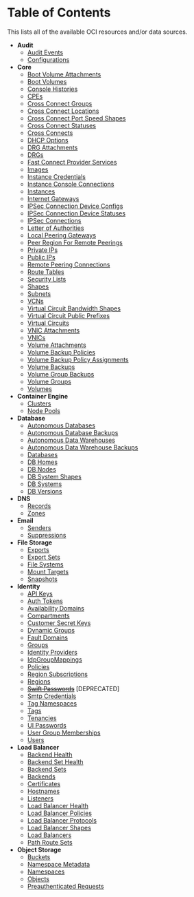 # Table of Contents

This lists all of the available OCI resources and/or data sources.

* **Audit**
    * [Audit Events](audit/audit_events.md)
    * [Configurations](audit/configurations.md)
* **Core**
    * [Boot Volume Attachments](core/boot_volume_attachments.md)
    * [Boot Volumes](core/boot_volumes.md)
    * [Console Histories](core/console_histories.md)
    * [CPEs](core/cpes.md)
    * [Cross Connect Groups](core/cross_connect_groups.md)
    * [Cross Connect Locations](core/cross_connect_locations.md)
    * [Cross Connect Port Speed Shapes](core/cross_connect_port_speed_shapes.md)
    * [Cross Connect Statuses](core/cross_connect_statuses.md)
    * [Cross Connects](core/cross_connects.md)
    * [DHCP Options](core/dhcp_options.md)
    * [DRG Attachments](core/drg_attachments.md)
    * [DRGs](core/drgs.md)
    * [Fast Connect Provider Services](core/fast_connect_provider_services.md)
    * [Images](core/images.md)
    * [Instance Credentials](core/instance_credentials.md)
    * [Instance Console Connections](core/instance_console_connections.md)
    * [Instances](core/instances.md)
    * [Internet Gateways](core/internet_gateways.md)
    * [IPSec Connection Device Configs](core/ip_sec_connection_device_configs.md)
    * [IPSec Connection Device Statuses](core/ip_sec_connection_device_statuses.md)
    * [IPSec Connections](core/ip_sec_connections.md)
    * [Letter of Authorities](core/letter_of_authorities.md)
    * [Local Peering Gateways](core/local_peering_gateways.md)
    * [Peer Region For Remote Peerings](core/peer_region_for_remote_peerings.md)
    * [Private IPs](core/private_ips.md)
    * [Public IPs](core/public_ips.md)
    * [Remote Peering Connections](core/remote_peering_connections.md)
    * [Route Tables](core/route_tables.md)
    * [Security Lists](core/security_lists.md)
    * [Shapes](core/shapes.md)
    * [Subnets](core/subnets.md)
    * [VCNs](core/vcns.md)
    * [Virtual Circuit Bandwidth Shapes](core/virtual_circuit_bandwidth_shapes.md)
    * [Virtual Circuit Public Prefixes](core/virtual_circuit_public_prefixes.md)
    * [Virtual Circuits](core/virtual_circuits.md)
    * [VNIC Attachments](core/vnic_attachments.md)
    * [VNICs](core/vnics.md)
    * [Volume Attachments](core/volume_attachments.md)
    * [Volume Backup Policies](core/volume_backup_policies.md)
    * [Volume Backup Policy Assignments](core/volume_backup_policy_assignments.md)
    * [Volume Backups](core/volume_backups.md)
    * [Volume Group Backups](core/volume_group_backups.md)
    * [Volume Groups](core/volume_groups.md)
    * [Volumes](core/volumes.md)
* **Container Engine**
    * [Clusters](containerengine/clusters.md)
    * [Node Pools](containerengine/node_pools.md)
* **Database**
    * [Autonomous Databases](database/autonomous_databases.md)
    * [Autonomous Database Backups](database/autonomous_database_backups.md)
    * [Autonomous Data Warehouses](database/autonomous_data_warehouses.md)
    * [Autonomous Data Warehouse Backups](database/autonomous_data_warehouse_backups.md)
    * [Databases](database/databases.md)
    * [DB Homes](database/db_homes.md)
    * [DB Nodes](database/db_nodes.md)
    * [DB System Shapes](database/db_system_shapes.md)
    * [DB Systems](database/db_systems.md)
    * [DB Versions](database/db_versions.md)
* **DNS**
    * [Records](dns/records.md)
    * [Zones](dns/zones.md)
* **Email**
    * [Senders](email/senders.md)
    * [Suppressions](email/suppressions.md)
* **File Storage**
    * [Exports](file_storage/exports.md)
    * [Export Sets](file_storage/export_sets.md)
    * [File Systems](file_storage/file_systems.md)
    * [Mount Targets](file_storage/mount_targets.md)
    * [Snapshots](file_storage/snapshots.md)
* **Identity**
    * [API Keys](identity/api_keys.md)
    * [Auth Tokens](identity/auth_tokens.md)
    * [Availability Domains](identity/availability_domains.md)
    * [Compartments](identity/compartments.md)
    * [Customer Secret Keys](identity/customer_secret_keys.md)
    * [Dynamic Groups](identity/dynamic_groups.md)
    * [Fault Domains](identity/fault_domains.md)
    * [Groups](identity/groups.md)
    * [Identity Providers](identity/identity_providers.md)
    * [IdpGroupMappings](identity/idp_group_mappings.md)
    * [Policies](identity/policies.md)
    * [Region Subscriptions](identity/region_subscriptions.md)
    * [Regions](identity/regions.md)
    * ~~[Swift Passwords](identity/swift_passwords.md)~~ [DEPRECATED]
    * [Smtp Credentials](identity/smtp_credentials.md)
    * [Tag Namespaces](identity/tag_namespaces.md)
    * [Tags](identity/tags.md)
    * [Tenancies](identity/tenancies.md)
    * [UI Passwords](identity/ui_passwords.md)
    * [User Group Memberships](identity/user_group_memberships.md)
    * [Users](identity/users.md)
* **Load Balancer**
    * [Backend Health](load_balancer/backend_healths.md)
    * [Backend Set Health](load_balancer/backend_set_healths.md)
    * [Backend Sets](load_balancer/backend_sets.md)
    * [Backends](load_balancer/backends.md)
    * [Certificates](load_balancer/certificates.md)
    * [Hostnames](load_balancer/hostnames.md)
    * [Listeners](load_balancer/listeners.md)
    * [Load Balancer Health](load_balancer/load_balancer_healths.md)
    * [Load Balancer Policies](load_balancer/load_balancer_policies.md)
    * [Load Balancer Protocols](load_balancer/load_balancer_protocols.md)
    * [Load Balancer Shapes](load_balancer/load_balancer_shapes.md)
    * [Load Balancers](load_balancer/load_balancers.md)
    * [Path Route Sets](load_balancer/path_route_sets.md)
* **Object Storage**
    * [Buckets](object_storage/buckets.md)
    * [Namespace Metadata](object_storage/namespace_metadata.md)
    * [Namespaces](object_storage/namespaces.md)
    * [Objects](object_storage/objects.md)
    * [Preauthenticated Requests](object_storage/preauthenticated_requests.md)

